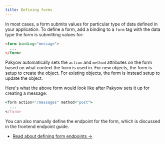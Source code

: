 ```yaml
---
title: Defining forms
---
```


In most cases, a form submits values for particular type of data defined in your application. To define a form, add a binding to a `form` tag with the data type the form is submitting values for:

```html
<form binding="message">
  ...
</form>
```

Pakyow automatically sets the `action` and `method` attributes on the form based on what context the form is used in. For new objects, the form is setup to create the object. For existing objects, the form is instead setup to update the object.

Here's what the above form would look like after Pakyow sets it up for creating a message:

```ruby
<form action="/messages" method="post">
  ...
</form>
```

You can also manually define the endpoint for the form, which is discussed in the frontend endpoint guide.

* [Read about defining form endpoints &rarr;](doc:frontend/endpoints/forms)
